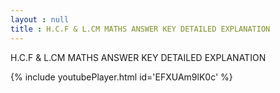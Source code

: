 ```yaml
---
layout : null
title : H.C.F & L.CM MATHS ANSWER KEY DETAILED EXPLANATION
---
```


H.C.F & L.CM MATHS ANSWER KEY DETAILED EXPLANATION



{% include youtubePlayer.html id='EFXUAm9lK0c' %}
